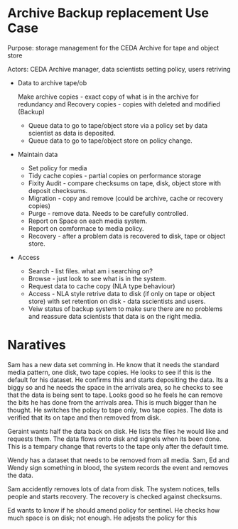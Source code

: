 # Archive Backup replacement Use Case

Purpose: storage management for the CEDA Archive for tape and object store

Actors: CEDA Archive manager, data scientists setting policy, users retriving 

 - Data to archive tape/ob
 
    Make archive copies - exact copy of what is in the archive for redundancy 
    and Recovery copies - copies with deleted and modified (Backup)
    - Queue data to go to tape/object store via a policy set by data scientist as data is deposited.  
    - Queue data to go to tape/object store on policy change.
     
 - Maintain data
    - Set policy for media
    - Tidy cache copies - partial copies on performance storage
    - Fixity Audit - compare checksums on tape, disk, object store with deposit checksums.
    - Migration - copy and remove (could be archive, cache or recovery copies)
    - Purge - remove data. Needs to be carefully controlled.
    - Report on Space on each media system.
    - Report on comformace to media policy.
    - Recovery - after a problem data is recovered to disk, tape or object store.

 - Access
    - Search - list files. what am i searching on?
    - Browse - just look to see what is in the system. 
    - Request data to cache copy (NLA type behaviour)
    - Access - NLA style retrive data to disk (if only on tape or object store) with set retention on disk - data sscientists and users.
    - Veiw status of backup system to make sure there are no problems and reassure data scientists that data is on the right media.



# Naratives

Sam has a new data set comming in. He know that it needs the standard media pattern, one disk, two tape copies. He looks to see if 
this is the default for his dataset. He confirms this and starts depositing the data. Its a biggy so and he needs the space in the arrivals area, so
he checks to see that the data is being sent to tape. Looks good so he feels he can remove the bits he has done from the arrivals area. This is 
much bigger than he thought.  He switches the policy to tape only, two tape copies. The data is verified that its on tape and then removed from disk.

Geraint wants half the data back on disk. He lists the files he would like and requests them. The data flows onto disk and 
signels when its been done. This is a tempary change that reverts to the tape only after the default time.

Wendy has a dataset that needs to be removed from all media. Sam, Ed and Wendy sign something in blood, the system records the event and removes the data.

Sam accidently removes lots of data from disk. The system notices, tells people and starts recovery. The recovery is checked against checksums. 

Ed wants to know if he should amend policy for sentinel. He checks how much space is on disk; not enough. He adjests the policy for this  





